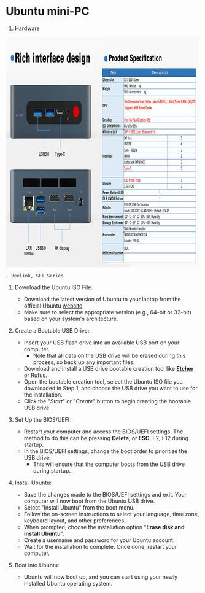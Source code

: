 # Ubuntu mini-PC

1. Hardware
<img align="center" src="SEi_mini-PC.jpg" alt="mini-PC" width="800" height="600">

    - Beelink, SEi Series

1. Download the Ubuntu ISO File:
    - Download the latest version of Ubuntu to your laptop from the official Ubuntu [website](https://ubuntu.com/download).
    - Make sure to select the appropriate version (e.g., 64-bit or 32-bit) based on your system's architecture.
2. Create a Bootable USB Drive:
    - Insert your USB flash drive into an available USB port on your computer.
        - Note that all data on the USB drive will be erased during this process, so back up any important files.
    - Download and install a USB drive bootable creation tool like [__Etcher__](https://www.balena.io/etcher/) or [Rufus](https://rufus.ie/).
    - Open the bootable creation tool, select the Ubuntu ISO file you downloaded in Step 1, and choose the USB drive you want to use for the installation.
    - Click the "_Start_" or "_Create_" button to begin creating the bootable USB drive.

3. Set Up the BIOS/UEFI:
    - Restart your computer and access the BIOS/UEFI settings. The method to do this can be pressing __Delete__, or __ESC__, F2, F12 during startup.
    - In the BIOS/UEFI settings, change the boot order to prioritize the USB drive. 
        - This will ensure that the computer boots from the USB drive during startup.

4. Install Ubuntu:
    - Save the changes made to the BIOS/UEFI settings and exit. Your computer will now boot from the Ubuntu USB drive.
    - Select "Install Ubuntu" from the boot menu.
    - Follow the on-screen instructions to select your language, time zone, keyboard layout, and other preferences.
    - When prompted, choose the installation option "__Erase disk and install Ubuntu__". 
    - Create a username and password for your Ubuntu account.
    - Wait for the installation to complete. Once done, restart your computer.

5. Boot into Ubuntu:
    - Ubuntu will now boot up, and you can start using your newly installed Ubuntu operating system.